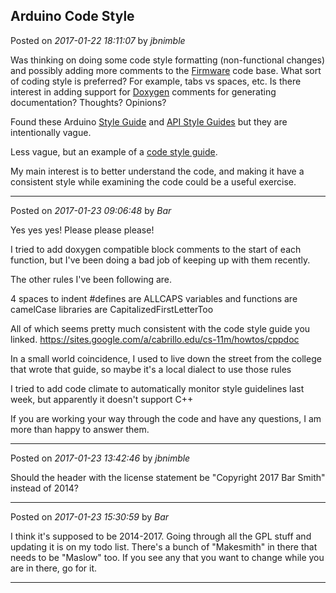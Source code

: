 ## Arduino Code Style
Posted on *2017-01-22 18:11:07* by *jbnimble*

Was thinking on doing some code style formatting (non-functional changes) and possibly adding more comments to the [Firmware](https://github.com/MaslowCNC/Firmware) code base. What sort of coding style is preferred? For example, tabs vs spaces, etc. Is there interest in adding support for  [Doxygen](http://www.stack.nl/~dimitri/doxygen/) comments for generating documentation? Thoughts? Opinions?

Found these Arduino [Style Guide](https://www.arduino.cc/en/Reference/StyleGuide) and [API Style Guides](https://www.arduino.cc/en/Reference/APIStyleGuide) but they are intentionally vague.

Less vague, but an example of a [code style guide](https://sites.google.com/a/cabrillo.edu/cs-11m/howtos/cppdoc).

My main interest is to better understand the code, and making it have a consistent style while examining the code could be a useful exercise.

---

Posted on *2017-01-23 09:06:48* by *Bar*

Yes yes yes! Please please please!

I tried to add doxygen compatible block comments to the start of each function, but I've been doing a bad job of keeping up with them recently. 

The other rules I've been following are. 

4 spaces to indent
#defines are ALLCAPS
variables and functions are camelCase 
libraries are CapitalizedFirstLetterToo

All of which seems pretty much consistent with the code style guide you linked. https://sites.google.com/a/cabrillo.edu/cs-11m/howtos/cppdoc

In a small world coincidence, I used to live down the street from the college that wrote that guide, so maybe it's a local dialect to use those rules

I tried to add code climate to automatically monitor style guidelines last week, but apparently it doesn't support C++ 

If you are working your way through the code and have any questions, I am more than happy to answer them.

---

Posted on *2017-01-23 13:42:46* by *jbnimble*

Should the header with the license statement be "Copyright 2017 Bar Smith" instead of 2014?

---

Posted on *2017-01-23 15:30:59* by *Bar*

I think it's supposed to be 2014-2017. Going through all the GPL stuff and updating it is on my todo list. There's a bunch of "Makesmith" in there that needs to be "Maslow" too. If you see any that you want to change while you are in there, go for it.

---

